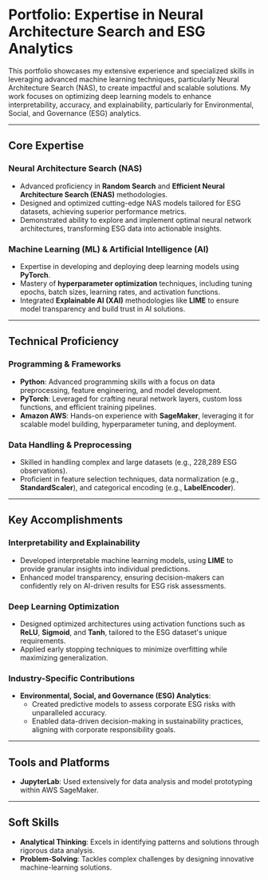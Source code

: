 
# **Portfolio: Expertise in Neural Architecture Search and ESG Analytics**

This portfolio showcases my extensive experience and specialized skills in leveraging advanced machine learning techniques, particularly Neural Architecture Search (NAS), to create impactful and scalable solutions. My work focuses on optimizing deep learning models to enhance interpretability, accuracy, and explainability, particularly for Environmental, Social, and Governance (ESG) analytics.

---

## **Core Expertise**

### **Neural Architecture Search (NAS)**
- Advanced proficiency in **Random Search** and **Efficient Neural Architecture Search (ENAS)** methodologies.
- Designed and optimized cutting-edge NAS models tailored for ESG datasets, achieving superior performance metrics.
- Demonstrated ability to explore and implement optimal neural network architectures, transforming ESG data into actionable insights.

### **Machine Learning (ML) & Artificial Intelligence (AI)**
- Expertise in developing and deploying deep learning models using **PyTorch**.
- Mastery of **hyperparameter optimization** techniques, including tuning epochs, batch sizes, learning rates, and activation functions.
- Integrated **Explainable AI (XAI)** methodologies like **LIME** to ensure model transparency and build trust in AI solutions.

---

## **Technical Proficiency**

### **Programming & Frameworks**
- **Python**: Advanced programming skills with a focus on data preprocessing, feature engineering, and model development.
- **PyTorch**: Leveraged for crafting neural network layers, custom loss functions, and efficient training pipelines.
- **Amazon AWS**: Hands-on experience with **SageMaker**, leveraging it for scalable model building, hyperparameter tuning, and deployment.

### **Data Handling & Preprocessing**
- Skilled in handling complex and large datasets (e.g., 228,289 ESG observations).
- Proficient in feature selection techniques, data normalization (e.g., **StandardScaler**), and categorical encoding (e.g., **LabelEncoder**).

---

## **Key Accomplishments**

### **Interpretability and Explainability**
- Developed interpretable machine learning models, using **LIME** to provide granular insights into individual predictions.
- Enhanced model transparency, ensuring decision-makers can confidently rely on AI-driven results for ESG risk assessments.

### **Deep Learning Optimization**
- Designed optimized architectures using activation functions such as **ReLU**, **Sigmoid**, and **Tanh**, tailored to the ESG dataset's unique requirements.
- Applied early stopping techniques to minimize overfitting while maximizing generalization.

### **Industry-Specific Contributions**
- **Environmental, Social, and Governance (ESG) Analytics**:
  - Created predictive models to assess corporate ESG risks with unparalleled accuracy.
  - Enabled data-driven decision-making in sustainability practices, aligning with corporate responsibility goals.

---

## **Tools and Platforms**
- **JupyterLab**: Used extensively for data analysis and model prototyping within AWS SageMaker.

---

## **Soft Skills**
- **Analytical Thinking**: Excels in identifying patterns and solutions through rigorous data analysis.
- **Problem-Solving**: Tackles complex challenges by designing innovative machine-learning solutions.

